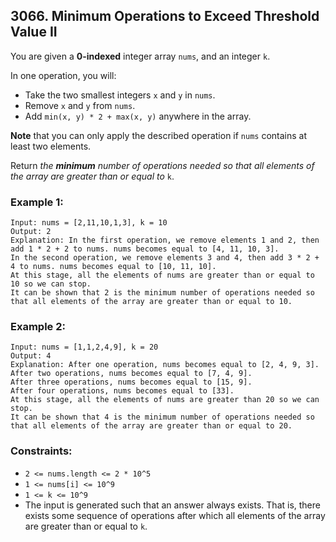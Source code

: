 ## 3066. Minimum Operations to Exceed Threshold Value II

You are given a **0-indexed** integer array ```nums```, and an integer ```k```.

In one operation, you will:

* Take the two smallest integers ```x``` and ```y``` in ```nums```.
* Remove ```x``` and ```y``` from ```nums```.
* Add ```min(x, y) * 2 + max(x, y)``` anywhere in the array.

**Note** that you can only apply the described operation if ```nums``` contains at least two elements.

Return *the **minimum** number of operations needed so that all elements of the array are greater than or equal to* ```k```.

### Example 1:
```
Input: nums = [2,11,10,1,3], k = 10
Output: 2
Explanation: In the first operation, we remove elements 1 and 2, then add 1 * 2 + 2 to nums. nums becomes equal to [4, 11, 10, 3].
In the second operation, we remove elements 3 and 4, then add 3 * 2 + 4 to nums. nums becomes equal to [10, 11, 10].
At this stage, all the elements of nums are greater than or equal to 10 so we can stop.
It can be shown that 2 is the minimum number of operations needed so that all elements of the array are greater than or equal to 10.
```
### Example 2:
```
Input: nums = [1,1,2,4,9], k = 20
Output: 4
Explanation: After one operation, nums becomes equal to [2, 4, 9, 3].
After two operations, nums becomes equal to [7, 4, 9].
After three operations, nums becomes equal to [15, 9].
After four operations, nums becomes equal to [33].
At this stage, all the elements of nums are greater than 20 so we can stop.
It can be shown that 4 is the minimum number of operations needed so that all elements of the array are greater than or equal to 20.
```

### Constraints:

* ```2 <= nums.length <= 2 * 10^5```
* ```1 <= nums[i] <= 10^9```
* ```1 <= k <= 10^9```
* The input is generated such that an answer always exists. That is, there exists some sequence of operations after which all elements of the array are greater than or equal to ```k```.